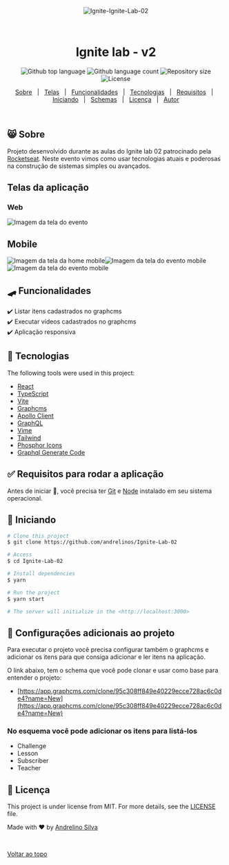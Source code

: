 <div align="center" id="top">
  <img src="./.github/home.png" alt="Ignite-Ignite-Lab-02" />

  &#xa0;

  <!-- <a href="https://lab02.netlify.app">Demo</a> -->
</div>

<h1 align="center">Ignite lab - v2</h1>

<p align="center">
  <img alt="Github top language" src="https://img.shields.io/github/languages/top/andrelinos/Ignite-Lab-02?color=56BEB8">

  <img alt="Github language count" src="https://img.shields.io/github/languages/count/andrelinos/Ignite-Lab-02?color=56BEB8">

  <img alt="Repository size" src="https://img.shields.io/github/repo-size/andrelinos/Ignite-Lab-02?color=56BEB8">

  <img alt="License" src="https://img.shields.io/github/license/andrelinos/Ignite-Lab-02?color=56BEB8">

  <!-- <img alt="Github issues" src="https://img.shields.io/github/issues/andrelinos/Ignite-Lab-02?color=56BEB8" /> -->

  <!-- <img alt="Github forks" src="https://img.shields.io/github/forks/andrelinos/Ignite-Lab-02?color=56BEB8" /> -->

  <!-- <img alt="Github stars" src="https://img.shields.io/github/stars/andrelinos/Ignite-Lab-02?color=56BEB8" /> -->
</p>

<!-- Status -->

<!-- <h4 align="center">
	🚧  Lab 02 🚀 Under construction...  🚧
</h4>

<hr> -->

<p align="center">
  <a href="#-sobre">Sobre</a> &#xa0; | &#xa0;
  <a href="#telas-da-aplicação">Telas</a> &#xa0; | &#xa0;
  <a href="#skateboard-funcionalidades">Funcionalidades</a> &#xa0; | &#xa0;
  <a href="#rocket-tecnologias">Tecnologias</a> &#xa0; | &#xa0;
  <a href="#white_check_mark-requisitos-para-rodar-a-aplicação">Requisitos</a> &#xa0; | &#xa0;
  <a href="#checkered_flag-iniciando">Iniciando</a> &#xa0; | &#xa0;
  <a href="#-configurações-adicionais-ao-projeto">Schemas</a> &#xa0; | &#xa0;
  <a href="#memo-licença">Licença</a> &#xa0; | &#xa0;
  <a href="https://github.com/andrelinos" target="_blank">Autor</a>
</p>

<br>

## 😸 Sobre ##

Projeto desenvolvido durante as aulas do Ignite lab 02 patrocinado pela <a href="https://rocketseat.com.br/"> Rocketseat</a>.
Neste evento vimos como usar tecnologias atuais e poderosas na construção de sistemas simples ou avançados.

## Telas da aplicação

### Web ##

<img src="./.github/home-event.png" alt="Imagem da tela do evento" />

## Mobile ##

<img src="./.github/home-mobile.png" alt="Imagem da tela da home mobile" /><img src="./.github/home-event-mobile.png" alt="Imagem da tela do evento mobile" /><img src="./.github/sidebar-mobile.png" alt="Imagem da tela do evento mobile" />

## :skateboard: Funcionalidades ##

:heavy_check_mark: Listar itens cadastrados no graphcms\
:heavy_check_mark: Executar vídeos cadastrados no graphcms\
:heavy_check_mark: Aplicação responsiva

## :rocket: Tecnologias ##

The following tools were used in this project:

- [React](https://pt-br.reactjs.org/)
- [TypeScript](https://www.typescriptlang.org/)
- [Vite](https://vitejs.dev/)
- [Graphcms](https://graphcms.com/)
- [Apollo Client](https://www.apollographql.com/)
- [GraphQL](https://graphql.org/)
- [Vime](https://vimejs.com/)
- [Tailwind](https://tailwindcss.com/)
- [Phosphor Icons](https://phosphoricons.com/)
- [Graphql Generate Code](https://www.graphql-code-generator.com/)

## :white_check_mark: Requisitos para rodar a aplicação ##

Antes de iniciar :checkered_flag:, você precisa ter [Git](https://git-scm.com) e [Node](https://nodejs.org/en/) instalado em seu sistema operacional.

## :checkered_flag: Iniciando ##

```bash
# Clone this project
$ git clone https://github.com/andrelinos/Ignite-Lab-02

# Access
$ cd Ignite-Lab-02

# Install dependencies
$ yarn

# Run the project
$ yarn start

# The server will initialize in the <http://localhost:3000>
```

## 📡 Configurações adicionais ao projeto ##

Para executar o projeto você precisa configurar também o graphcms e adicionar os itens para que consiga adicionar e ler itens na aplicação.

O link abaixo, tem o schema que você pode clonar e usar como base para entender o projeto:

- [https://app.graphcms.com/clone/95c308ff849e40229ecce728ac6c0de4?name=New](https://app.graphcms.com/clone/95c308ff849e40229ecce728ac6c0de4?name=New)

### No esquema você pode adicionar os itens para listá-los

- Challenge
- Lesson
- Subscriber
- Teacher

## :memo: Licença ##

This project is under license from MIT. For more details, see the [LICENSE](LICENSE.md) file.

Made with :heart: by <a href="https://github.com/andrelinos" target="_blank">Andrelino Silva</a>

&#xa0;

<a href="#top">Voltar ao topo</a>
